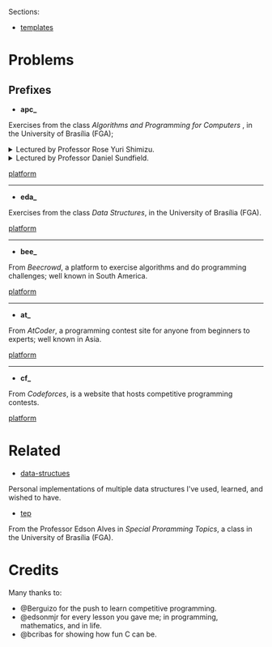 Sections:

+ [templates](/templates/)

# Problems

## Prefixes

+ **apc_**

Exercises from the class _Algorithms and Programming for Computers_ , in the University of Brasília (FGA);

<details>
  <summary>Lectured by Professor Rose Yuri Shimizu.</summary>

  <details>
    <summary>1st list</summary>

    1. [Olá Mundo](//problem.pdf)
    2. [Media Ponderada](/apc_media_arimetica_ponderada/problem.pdf)
    3. [Maquina Venda Automatica](/apc_maquina_venda_automatica/problem.pdf)
    4. [Horas Segundos](/apc_horas_segundos_minutos/problem.pdf)
    5. [Digito Verificador Conta Corrente](/apc_digito_verificador_conta_corrente/problem.pdf)
  </details>

</details>

<details>
  <summary>Lectured by Professor Daniel Sundfield.</summary>

  <details>
    <summary>1st list</summary>

    Resolve the problems using only:
    + **operators of the language**

    1. [Media APC](/media_final_de_apc/problem.pdf)
    2. [Media Ponderada](/apc_media_arimetica_ponderada/problem.pdf)
    3. [Maquina Venda Automatica](/apc_maquina_venda_automatica/problem.pdf)
    4. [Horas Segundos](/apc_horas_segundos_minutos/problem.pdf)
    5. [Digito Verificador Conta Corrente](/apc_digito_verificador_conta_corrente/problem.pdf)
  </details>

  <details>
    <summary>2nd list</summary>

    Resolve the problems using only:
    + **operators of the language**
    + **conditions**

    1. [Maior Numero](/maior_numero/problem.pdf)
    2. [Zerinho Um](/zerinho_ou_um/problem.pdf)
    3. [Torneio Par Impar](/torneio_par_impar/problem.pdf)
    4. [CPF Valido](/cpf_valido/problem.pdf)
    5. [Pedra/Papel/Tesoura/Lagarto/Spock](/pedra_papel_tesoura_lagarto/problem.pdf)
    6. [Nota Cortada](/nota_cortada/problem.pdf)
  </details>

  <details>
    <summary>3rd list</summary>

    Resolve the problems using only:
    + **operators of the language**
    + **conditions**
    + **loops**
    + **sqrt() from math library**

    1. [Vai, DJ](/apc_vai_dj/problem.pdf)
    2. [Maior Numero](/apc_maior_numero2/problem.pdf)
    3. [Soma](/apc_soman/problem.pdf)
    4. [Soma Pares](/apc_soma_pares/problem.pdf)
    5. [Piramides](/apc_piramides/problem.pdf)
    6. [Soma Pares e Impares](/apc_soma_pares_impares/problem.pdf)
    7. [Imprime Tabuleiro](/apc_imprime_tabuleiro/problem.pdf)
    8. [Primos Arrojados](/apc_primos_arrojados/problem.pdf)
    9. [Viagem Aconselha](/apc_viagem_aconselha/problem.pdf)
    10. [Liu Kang](/apc_liu_kanyog/problem.pdf)
  </details>
</details>

[platform](https://moj.naquadah.com.br/)

___

+ **eda_**

Exercises from the class _Data Structures_, in the University of Brasília (FGA).

[platform](https://moj.naquadah.com.br/)

___

+ **bee_**

From _Beecrowd_, a platform to exercise algorithms and do programming challenges; well known in South America.

[platform](https://beecrowd.com.br/)

___

+ **at_**

From _AtCoder_, a programming contest site for anyone from beginners to experts; well known in Asia.

[platform](https://atcoder.jp/)

___

+ **cf_**

From _Codeforces_, is a website that hosts competitive programming contests.

[platform](https://codeforces.com/)

# Related

- [data-structues](https://github.com/BeyondMagic/data-structures)

Personal implementations of multiple data structures I've used, learned, and wished to have.

- [tep](https://github.com/edsomjr/tep)

From the Professor Edson Alves in _Special Proramming Topics_, a class in the University of Brasília (FGA).

# Credits

Many thanks to:
- @Berguizo for the push to learn competitive programming.
- @edsonmjr for every lesson you gave me; in programming, mathematics, and in life.
- @bcribas for showing how fun C can be.
